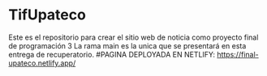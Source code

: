 # TifUpateco
Este es el repositorio para crear el sitio web de noticia como proyecto final de programación 3
La rama main es la unica que se presentará en esta entrega de recuperatorio.
#PAGINA DEPLOYADA EN NETLIFY: https://final-upateco.netlify.app/
